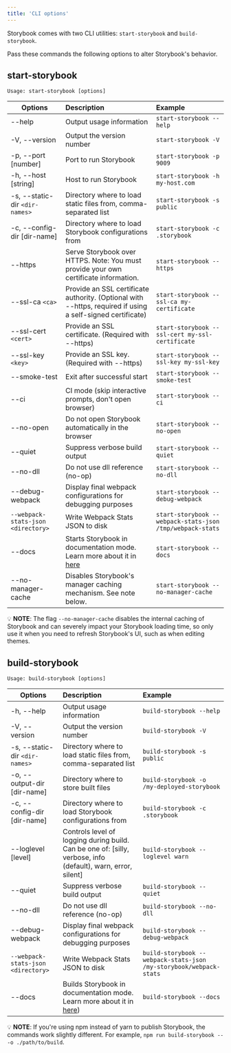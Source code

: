 ```yaml
---
title: 'CLI options'
---
```


Storybook comes with two CLI utilities: `start-storybook` and `build-storybook`.

Pass these commands the following options to alter Storybook's behavior.

## start-storybook

```plaintext
Usage: start-storybook [options]
```

| Options                            | Description                                                                                                                                    | Example                                                   |
| ---------------------------------- | :--------------------------------------------------------------------------------------------------------------------------------------------- | :-------------------------------------------------------- |
| --help                             | Output usage information                                                                                                                       | `start-storybook --help`                                  |
| -V, --version                      | Output the version number                                                                                                                      | `start-storybook -V`                                      |
| -p, --port [number]                | Port to run Storybook                                                                                                                          | `start-storybook -p 9009`                                 |
| -h, --host [string]                | Host to run Storybook                                                                                                                          | `start-storybook -h my-host.com`                          |
| -s, --static-dir `<dir-names>`     | Directory where to load static files from, comma-separated list                                                                                | `start-storybook -s public`                               |
| -c, --config-dir [dir-name]        | Directory where to load Storybook configurations from                                                                                          | `start-storybook -c .storybook`                           |
| --https                            | Serve Storybook over HTTPS. Note: You must provide your own certificate information.                                                           | `start-storybook --https`                                 |
| --ssl-ca `<ca>`                    | Provide an SSL certificate authority. (Optional with --https, required if using a self-signed certificate)                                     | `start-storybook --ssl-ca my-certificate`                 |
| --ssl-cert `<cert>`                | Provide an SSL certificate. (Required with --https)                                                                                            | `start-storybook --ssl-cert my-ssl-certificate`           |
| --ssl-key `<key>`                  | Provide an SSL key. (Required with --https)                                                                                                    | `start-storybook --ssl-key my-ssl-key`                    |
| --smoke-test                       | Exit after successful start                                                                                                                    | `start-storybook --smoke-test`                            |
| --ci                               | CI mode (skip interactive prompts, don't open browser)                                                                                         | `start-storybook --ci`                                    |
| --no-open                          | Do not open Storybook automatically in the browser                                                                                            | `start-storybook --no-open`                               |
| --quiet                            | Suppress verbose build output                                                                                                                  | `start-storybook --quiet`                                 |
| --no-dll                           | Do not use dll reference (no-op)                                                                                                               | `start-storybook --no-dll`                                |
| --debug-webpack                    | Display final webpack configurations for debugging purposes                                                                                    | `start-storybook --debug-webpack`                         |
| `--webpack-stats-json <directory>` | Write Webpack Stats JSON to disk                                                                                                               | `start-storybook --webpack-stats-json /tmp/webpack-stats` |
| --docs                             | Starts Storybook in documentation mode. Learn more about it in [here](../writing-docs/build-documentation.md#preview-storybooks-documentation) | `start-storybook --docs`                                  |
| --no-manager-cache                 | Disables Storybook's manager caching mechanism. See note below.                                                                                | `start-storybook --no-manager-cache`                      |

<div class="aside">
💡 <strong>NOTE</strong>: The flag <code>--no-manager-cache</code> disables the internal caching of Storybook and can severely impact your Storybook loading time, so only use it when you need to refresh Storybook's UI, such as when editing themes.
</div>

## build-storybook

```plaintext
Usage: build-storybook [options]
```

| Options                            | Description                                                                                                                                     | Example                                                   |
| ---------------------------------- | :---------------------------------------------------------------------------------------------------------------------------------------------- | :-------------------------------------------------------- |
| -h, --help                         | Output usage information                                                                                                                        | `build-storybook --help`                                  |
| -V, --version                      | Output the version number                                                                                                                       | `build-storybook -V`                                      |
| -s, --static-dir `<dir-names>`     | Directory where to load static files from, comma-separated list                                                                                 | `build-storybook -s public`                               |
| -o, --output-dir [dir-name]        | Directory where to store built files                                                                                                            | `build-storybook -o /my-deployed-storybook`               |
| -c, --config-dir [dir-name]        | Directory where to load Storybook configurations from                                                                                           | `build-storybook -c .storybook`                           |
| --loglevel [level]                 | Controls level of logging during build. Can be one of: [silly, verbose, info (default), warn, error, silent]                                    | `build-storybook --loglevel warn`                         |
| --quiet                            | Suppress verbose build output                                                                                                                   | `build-storybook --quiet`                                 |
| --no-dll                           | Do not use dll reference (no-op)                                                                                                                | `build-storybook --no-dll`                                |
| --debug-webpack                    | Display final webpack configurations for debugging purposes                                                                                     | `build-storybook --debug-webpack`                         |
| `--webpack-stats-json <directory>` | Write Webpack Stats JSON to disk                                                                                                                | `build-storybook --webpack-stats-json /my-storybook/webpack-stats` |
| --docs                             | Builds Storybook in documentation mode. Learn more about it in [here](../writing-docs/build-documentation.md#publish-storybooks-documentation)) | `build-storybook --docs`                                  |

<div class="aside">
💡 <strong>NOTE</strong>: If you're using npm instead of yarn to publish Storybook, the commands work slightly different. For example, <code>npm run build-storybook -- -o ./path/to/build</code>.
</div>
